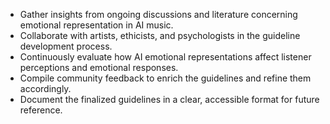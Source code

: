 - Gather insights from ongoing discussions and literature concerning emotional representation in AI music.
- Collaborate with artists, ethicists, and psychologists in the guideline development process.
- Continuously evaluate how AI emotional representations affect listener perceptions and emotional responses.
- Compile community feedback to enrich the guidelines and refine them accordingly.
- Document the finalized guidelines in a clear, accessible format for future reference.